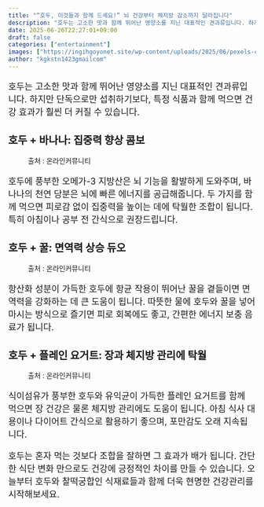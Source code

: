 ```yaml
---
title: "“호두, 이것들과 함께 드세요!” 뇌 건강부터 체지방 감소까지 달라집니다"
description: "호두는 고소한 맛과 함께 뛰어난 영양소를 지닌 대표적인 견과류입니다. 하지만 단독으로만 섭취하기보다, 특정 식품과 함께 먹으면 건강 효과가 훨씬 더 커질 수 있습니다."
date: 2025-06-26T22:27:01+09:00
draft: false
categories: ["entertainment"]
images: ["https://ingihgoyonet.site/wp-content/uploads/2025/06/pexels-cup-of-couple-7655890-683x1024.jpg", "https://ingihgoyonet.site/wp-content/uploads/2025/06/pexels-pixabay-302163-1-1024x683.jpg", "https://ingihgoyonet.site/wp-content/uploads/2025/06/pexels-life-of-pix-128865-1024x681.jpg"]
author: "kgkstn1423gmailcom"
---
```


<p style="font-size:18px">호두는 고소한 맛과 함께 뛰어난 영양소를 지닌 대표적인 견과류입니다. 하지만 단독으로만 섭취하기보다, 특정 식품과 함께 먹으면 건강 효과가 훨씬 더 커질 수 있습니다.</p> <h2 >호두 + 바나나: 집중력 향상 콤보</h2> <figure ><img src="https://ingihgoyonet.site/wp-content/uploads/2025/06/pexels-cup-of-couple-7655890-683x1024.jpg" alt="" style="aspect-ratio:16/9;object-fit:cover"/><figcaption >출처 : 온라인커뮤니티</figcaption></figure> <p style="font-size:18px">호두에 풍부한 오메가-3 지방산은 뇌 기능을 활발하게 도와주며, 바나나의 천연 당분은 뇌에 빠른 에너지를 공급해줍니다. 두 가지를 함께 먹으면 피로감 없이 집중력을 높이는 데에 탁월한 조합이 됩니다. 특히 아침이나 공부 전 간식으로 권장드립니다.</p> <h2 >호두 + 꿀: 면역력 상승 듀오</h2> <figure ><img src="https://ingihgoyonet.site/wp-content/uploads/2025/06/pexels-pixabay-302163-1-1024x683.jpg" alt="" style="aspect-ratio:16/9;object-fit:cover"/><figcaption >출처 : 온라인커뮤니티</figcaption></figure> <p style="font-size:18px">항산화 성분이 가득한 호두에 항균 작용이 뛰어난 꿀을 곁들이면 면역력을 강화하는 데 큰 도움이 됩니다. 따뜻한 물에 호두와 꿀을 넣어 마시는 방식으로 즐기면 피로 회복에도 좋고, 간편한 에너지 보충 음료가 됩니다.</p> <h2 >호두 + 플레인 요거트: 장과 체지방 관리에 탁월</h2> <figure ><img src="https://ingihgoyonet.site/wp-content/uploads/2025/06/pexels-life-of-pix-128865-1024x681.jpg" alt="" style="aspect-ratio:16/9;object-fit:cover"/><figcaption >출처 : 온라인커뮤니티</figcaption></figure> <p style="font-size:18px">식이섬유가 풍부한 호두와 유익균이 가득한 플레인 요거트를 함께 먹으면 장 건강은 물론 체지방 관리에도 도움이 됩니다. 아침 식사 대용이나 다이어트 간식으로 활용하기 좋으며, 포만감도 오래 지속됩니다.</p> <p style="font-size:18px">호두는 혼자 먹는 것보다 조합을 잘하면 그 효과가 배가 됩니다. 간단한 식단 변화 만으로도 건강에 긍정적인 차이를 만들 수 있습니다. 오늘부터 호두와 찰떡궁합인 식재료들과 함께 더욱 현명한 건강관리를 시작해보세요.</p>